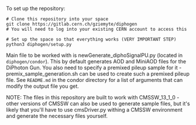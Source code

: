 To set up the repository:

```
# Clone this repository into your space
git clone https://gitlab.cern.ch/gziemyte/diphogen
# You will need to log into your existing CERN account to access this

# Set up the space so that everything works (VERY IMPORTANT STEP)
python3 diphogen/setup.py
```

Main file to be worked with is newGenerate_diphoSignalPU.py (located in ```diphogen/condor```). This by default generates AOD and MiniAOD files for the DiPhoton Gun. You also need to specify a premixed pileup sample for it - premix_sample_generation.sh can be used to create such a premixed pileup file. 
See ```README.md``` in the condor directory for a list of arguments that can modify the output file you get.

NOTE: The files in this repository are built to work with CMSSW_13_1_0 - other versions of CMSSW can also be used to generate sample files, but it's likely that you'll have to use cmsDriver.py withing a CMSSW environment and generate the necessary files yourself.